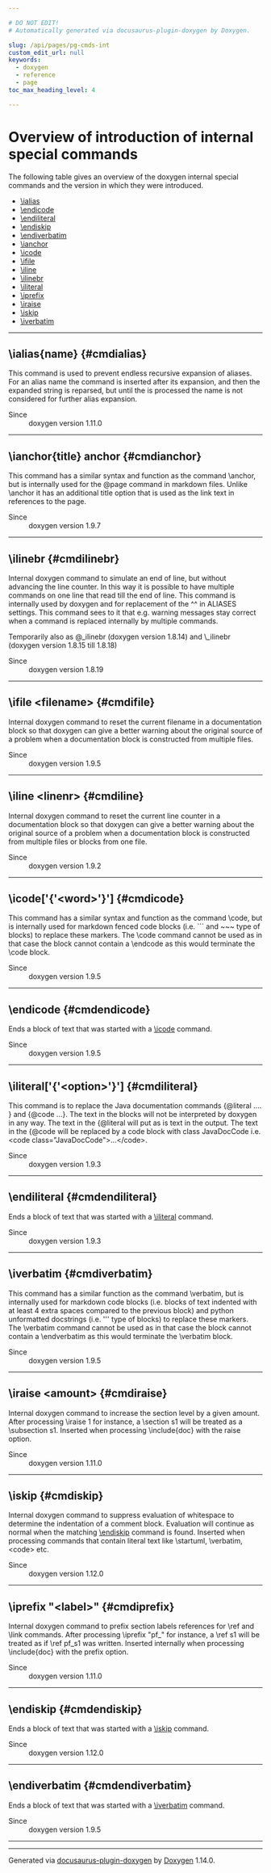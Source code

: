 ```yaml
---

# DO NOT EDIT!
# Automatically generated via docusaurus-plugin-doxygen by Doxygen.

slug: /api/pages/pg-cmds-int
custom_edit_url: null
keywords:
  - doxygen
  - reference
  - page
toc_max_heading_level: 4

---
```


<div class="doxyPage">

# Overview of introduction of internal special commands




The following table gives an overview of the doxygen internal special commands and the version in which they were introduced.


<ul class="doxyTocList">
<li><a class="doxyTocListItem" href="#cmdialias">\ialias</a></li>
<li><a class="doxyTocListItem" href="#cmdendicode">\endicode</a></li>
<li><a class="doxyTocListItem" href="#cmdendiliteral">\endiliteral</a></li>
<li><a class="doxyTocListItem" href="#cmdendiskip">\endiskip</a></li>
<li><a class="doxyTocListItem" href="#cmdendiverbatim">\endiverbatim</a></li>
<li><a class="doxyTocListItem" href="#cmdianchor">\ianchor</a></li>
<li><a class="doxyTocListItem" href="#cmdicode">\icode</a></li>
<li><a class="doxyTocListItem" href="#cmdifile">\ifile</a></li>
<li><a class="doxyTocListItem" href="#cmdiline">\iline</a></li>
<li><a class="doxyTocListItem" href="#cmdilinebr">\ilinebr</a></li>
<li><a class="doxyTocListItem" href="#cmdiliteral">\iliteral</a></li>
<li><a class="doxyTocListItem" href="#cmdiprefix">\iprefix</a></li>
<li><a class="doxyTocListItem" href="#cmdiraise">\iraise</a></li>
<li><a class="doxyTocListItem" href="#cmdiskip">\iskip</a></li>
<li><a class="doxyTocListItem" href="#cmdiverbatim">\iverbatim</a></li>
</ul>

<hr/>


## \ialias{name} {#cmdialias}


This command is used to prevent endless recursive expansion of aliases. For an alias <span class="doxyComputerOutput">name</span> the command <span class="doxyComputerOutput"> is inserted after its expansion, and then the expanded string is reparsed, but until the </span> is processed the <span class="doxyComputerOutput">name</span> is not considered for further alias expansion.

<dl class="doxySectionUser">
<dt>Since</dt>
<dd>
doxygen version 1.11.0
</dd>
</dl>


<hr/>


## \ianchor{title} anchor {#cmdianchor}


This command has a similar syntax and function as the command <span class="doxyComputerOutput">\anchor</span>, but is internally used for the <span class="doxyComputerOutput">@page</span> command in markdown files. Unlike <span class="doxyComputerOutput">\anchor</span> it has an additional <span class="doxyComputerOutput">title</span> option that is used as the link text in references to the page.

<dl class="doxySectionUser">
<dt>Since</dt>
<dd>
doxygen version 1.9.7
</dd>
</dl>


<hr/>


## \ilinebr {#cmdilinebr}


Internal doxygen command to simulate an end of line, but without advancing the line counter. In this way it is possible to have multiple commands on one line that read till the end of line. This command is internally used by doxygen and for replacement of the <span class="doxyComputerOutput">^^</span> in <span class="doxyComputerOutput">ALIASES</span> settings. This command sees to it that e.g. warning messages stay correct when a command is replaced internally by multiple commands.

Temporarily also as <span class="doxyComputerOutput">@\_ilinebr</span> (doxygen version 1.8.14) and <span class="doxyComputerOutput">\\_ilinebr</span> (doxygen version 1.8.15 till 1.8.18)

<dl class="doxySectionUser">
<dt>Since</dt>
<dd>
doxygen version 1.8.19
</dd>
</dl>


<hr/>


## \ifile &lt;filename&gt; {#cmdifile}


Internal doxygen command to reset the current filename in a documentation block so that doxygen can give a better warning about the original source of a problem when a documentation block is constructed from multiple files.

<dl class="doxySectionUser">
<dt>Since</dt>
<dd>
doxygen version 1.9.5
</dd>
</dl>


<hr/>


## \iline &lt;linenr&gt; {#cmdiline}


Internal doxygen command to reset the current line counter in a documentation block so that doxygen can give a better warning about the original source of a problem when a documentation block is constructed from multiple files or blocks from one file.

<dl class="doxySectionUser">
<dt>Since</dt>
<dd>
doxygen version 1.9.2
</dd>
</dl>


<hr/>


## \icode\['{'&lt;word&gt;'}'\] {#cmdicode}


This command has a similar syntax and function as the command <span class="doxyComputerOutput">\code</span>, but is internally used for markdown fenced code blocks (i.e. <span class="doxyComputerOutput">```</span> and <span class="doxyComputerOutput">\~\~\~</span> type of blocks) to replace these markers. The <span class="doxyComputerOutput">\code</span> command cannot be used as in that case the block cannot contain a <span class="doxyComputerOutput">\endcode</span> as this would terminate the <span class="doxyComputerOutput">\code</span> block.

<dl class="doxySectionUser">
<dt>Since</dt>
<dd>
doxygen version 1.9.5
</dd>
</dl>


<hr/>


## \endicode {#cmdendicode}


Ends a block of text that was started with a <a href="#cmdicode">\icode</a> command.

<dl class="doxySectionUser">
<dt>Since</dt>
<dd>
doxygen version 1.9.5
</dd>
</dl>


<hr/>


## \iliteral\['{'&lt;option&gt;'}'\] {#cmdiliteral}


This command is to replace the Java documentation commands <span class="doxyComputerOutput">{@literal .... }</span> and <span class="doxyComputerOutput">{@code ...}</span>. The text in the blocks will not be interpreted by doxygen in any way. The text in the <span class="doxyComputerOutput">{@literal</span> will put as is text in the output. The text in the <span class="doxyComputerOutput">{@code</span> will be replaced by a code block with class <span class="doxyComputerOutput">JavaDocCode</span> i.e. <span class="doxyComputerOutput">&lt;code class="JavaDocCode"&gt;...&lt;/code&gt;</span>.

<dl class="doxySectionUser">
<dt>Since</dt>
<dd>
doxygen version 1.9.3
</dd>
</dl>


<hr/>


## \endiliteral {#cmdendiliteral}


Ends a block of text that was started with a <a href="#cmdiliteral">\iliteral</a> command.

<dl class="doxySectionUser">
<dt>Since</dt>
<dd>
doxygen version 1.9.3
</dd>
</dl>


<hr/>


## \iverbatim {#cmdiverbatim}


This command has a similar function as the command <span class="doxyComputerOutput">\verbatim</span>, but is internally used for markdown code blocks (i.e. blocks of text indented with at least 4 extra spaces compared to the previous block) and python unformatted docstrings (i.e. <span class="doxyComputerOutput">'''</span> type of blocks) to replace these markers. The <span class="doxyComputerOutput">\verbatim</span> command cannot be used as in that case the block cannot contain a <span class="doxyComputerOutput">\endverbatim</span> as this would terminate the <span class="doxyComputerOutput">\verbatim</span> block.

<dl class="doxySectionUser">
<dt>Since</dt>
<dd>
doxygen version 1.9.5
</dd>
</dl>


<hr/>


## \iraise &lt;amount&gt; {#cmdiraise}


Internal doxygen command to increase the section level by a given <span class="doxyComputerOutput">amount</span>. After processing <span class="doxyComputerOutput">\iraise 1</span> for instance, a <span class="doxyComputerOutput">\section s1</span> will be treated as a <span class="doxyComputerOutput">\subsection s1</span>. Inserted when processing <span class="doxyComputerOutput">\include{doc}</span> with the <span class="doxyComputerOutput">raise</span> option.

<dl class="doxySectionUser">
<dt>Since</dt>
<dd>
doxygen version 1.11.0
</dd>
</dl>


<hr/>


## \iskip {#cmdiskip}


Internal doxygen command to suppress evaluation of whitespace to determine the indentation of a comment block. Evaluation will continue as normal when the matching <a href="#cmdendiskip">\endiskip</a> command is found. Inserted when processing commands that contain literal text like <span class="doxyComputerOutput">\startuml</span>, <span class="doxyComputerOutput">\verbatim</span>, <span class="doxyComputerOutput">&lt;code&gt;</span> etc.

<dl class="doxySectionUser">
<dt>Since</dt>
<dd>
doxygen version 1.12.0
</dd>
</dl>


<hr/>


## \iprefix "&lt;label&gt;" {#cmdiprefix}


Internal doxygen command to prefix section labels references for <span class="doxyComputerOutput">\ref</span> and <span class="doxyComputerOutput">\link</span> commands. After processing <span class="doxyComputerOutput">\iprefix "pf\_"</span> for instance, a <span class="doxyComputerOutput">\ref s1</span> will be treated as if <span class="doxyComputerOutput">\ref pf\_s1</span> was written. Inserted internally when processing <span class="doxyComputerOutput">\include{doc}</span> with the <span class="doxyComputerOutput">prefix</span> option.

<dl class="doxySectionUser">
<dt>Since</dt>
<dd>
doxygen version 1.11.0
</dd>
</dl>


<hr/>


## \endiskip {#cmdendiskip}


Ends a block of text that was started with a <a href="#cmdiskip">\iskip</a> command.

<dl class="doxySectionUser">
<dt>Since</dt>
<dd>
doxygen version 1.12.0
</dd>
</dl>


<hr/>


## \endiverbatim {#cmdendiverbatim}


Ends a block of text that was started with a <a href="#cmdiverbatim">\iverbatim</a> command.

<dl class="doxySectionUser">
<dt>Since</dt>
<dd>
doxygen version 1.9.5
</dd>
</dl>


<hr/>


<hr/>

<p class="doxyGeneratedBy">Generated via <a href="https://github.com/xpack/docusaurus-plugin-doxygen">docusaurus-plugin-doxygen</a> by <a href="https://www.doxygen.nl">Doxygen</a> 1.14.0.</p>

</div>

